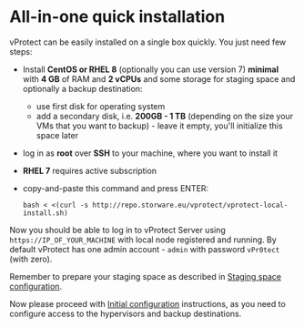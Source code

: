 # All-in-one quick installation

vProtect can be easily installed on a single box quickly. You just need few steps:

* Install **CentOS or RHEL 8** \(optionally you can use version 7\) **minimal** with **4 GB** of RAM and **2 vCPUs** and some storage for staging space and optionally a backup destination:
  * use first disk for operating system
  * add a secondary disk, i.e. **200GB - 1 TB** \(depending on the size your VMs that you want to backup\) - leave it empty, you'll initialize this space later
* log in as **root** over **SSH** to your machine, where you want to install it
* **RHEL 7** requires active subscription
* copy-and-paste this command and press ENTER:

  ```text
  bash < <(curl -s http://repo.storware.eu/vprotect/vprotect-local-install.sh)
  ```

Now you should be able to log in to vProtect Server using `https://IP_OF_YOUR_MACHINE` with local node registered and running. By default vProtect has one admin account - `admin` with password `vPr0tect` \(with zero\).

Remember to prepare your staging space as described in [Staging space configuration](staging-space-configuration.md).

Now please proceed with [Initial configuration](../initial_config/) instructions, as you need to configure access to the hypervisors and backup destinations.

